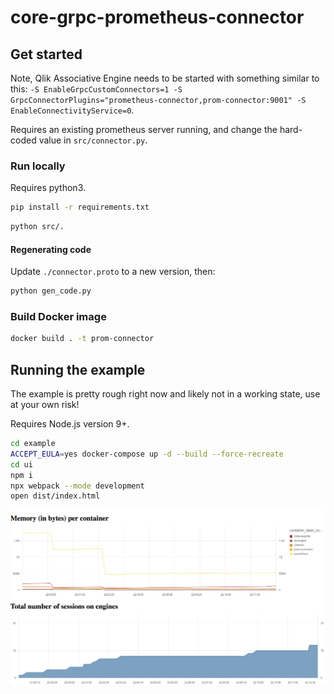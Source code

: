 # core-grpc-prometheus-connector

## Get started

Note, Qlik Associative Engine needs to be started with something similar to this: `-S EnableGrpcCustomConnectors=1 -S GrpcConnectorPlugins="prometheus-connector,prom-connector:9001" -S EnableConnectivityService=0`.

Requires an existing prometheus server running, and change the hard-coded value in
`src/connector.py`.

### Run locally

Requires python3.

```bash
pip install -r requirements.txt
```

```bash
python src/.
```

#### Regenerating code

Update `./connector.proto` to a new version, then:

```bash
python gen_code.py
```

### Build Docker image

```bash
docker build . -t prom-connector
```

## Running the example

The example is pretty rough right now and likely not in a working state, use
at your own risk!

Requires Node.js version 9+.

```bash
cd example
ACCEPT_EULA=yes docker-compose up -d --build --force-recreate
cd ui
npm i
npx webpack --mode development
open dist/index.html
```

![Example](./example.png)
